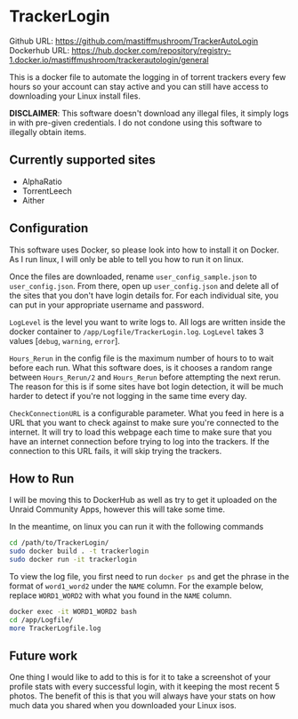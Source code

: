 
# TrackerLogin

Github URL: https://github.com/mastiffmushroom/TrackerAutoLogin
Dockerhub URL: https://hub.docker.com/repository/registry-1.docker.io/mastiffmushroom/trackerautologin/general

This is a docker file to automate the logging in of torrent trackers every few hours so your account can stay active and you can still have access to downloading your Linux install files.

**DISCLAIMER**: This software doesn't download any illegal files, it simply logs in with pre-given credentials. I do not condone using this software to illegally obtain items.

## Currently supported sites

* AlphaRatio
* TorrentLeech
* Aither

## Configuration

This software uses Docker, so please look into how to install it on Docker. As I run linux, I will only be able to tell you how to run it on linux.

Once the files are downloaded, rename `user_config_sample.json` to `user_config.json`. From there, open up `user_config.json` and delete all of the sites that you don't have login details for. For each individual site, you can put in your appropriate username and password.

`LogLevel` is the level you want to write logs to. All logs are written inside the docker container to `/app/Logfile/TrackerLogin.log`. `LogLevel` takes 3 values [`debug`, `warning`, `error`].

`Hours_Rerun` in the config file is the maximum number of hours to to wait before each run. What this software does, is it chooses a random range between `Hours_Rerun/2` and `Hours_Rerun` before attempting the next rerun. The reason for this is if some sites have bot login detection, it will be much harder to detect if you're not logging in the same time every day.

`CheckConnectionURL` is a configurable parameter. What you feed in here is a URL that you want to check against to make sure you're connected to the internet. It will try to load this webpage each time to make sure that you have an internet connection before trying to log into the trackers. If the connection to this URL fails, it will skip trying the trackers.

## How to Run

I will be moving this to DockerHub as well as try to get it uploaded on the Unraid Community Apps, however this will take some time. 

In the meantime, on linux you can run it with the following commands

```bash
cd /path/to/TrackerLogin/
sudo docker build . -t trackerlogin
sudo docker run -it trackerlogin
```

To view the log file, you first need to run `docker ps` and get the phrase in the format of `word1_word2` under the `NAME` column. For the example below, replace `WORD1_WORD2` with what you found in the `NAME` column.

```bash
docker exec -it WORD1_WORD2 bash
cd /app/Logfile/
more TrackerLogfile.log
```

## Future work

One thing I would like to add to this is for it to take a screenshot of your profile stats with every successful login, with it keeping the most recent 5 photos. The benefit of this is that you will always have your stats on how much data you shared when you downloaded your Linux isos. 
